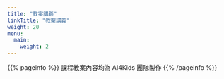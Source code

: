 ```yaml
---
title: "教案講義"
linkTitle: "教案講義"
weight: 20
menu:
  main:
    weight: 2
---
```


{{% pageinfo %}}
課程教案內容均為 AI4Kids 團隊製作
{{% /pageinfo %}}
